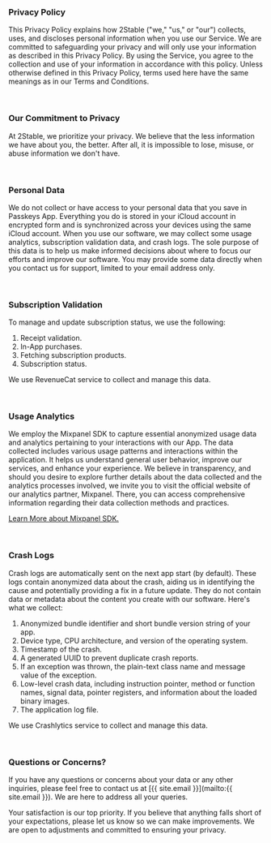 ### Privacy Policy
This Privacy Policy explains how 2Stable ("we," "us," or "our") collects, uses, and discloses personal information when you use our Service. We are committed to safeguarding your privacy and will only use your information as described in this Privacy Policy. By using the Service, you agree to the collection and use of your information in accordance with this policy. Unless otherwise defined in this Privacy Policy, terms used here have the same meanings as in our Terms and Conditions.

<br>

### Our Commitment to Privacy
At 2Stable, we prioritize your privacy. We believe that the less information we have about you, the better. After all, it is impossible to lose, misuse, or abuse information we don't have.

<br>

### Personal Data
We do not collect or have access to your personal data that you save in Passkeys App. Everything you do is stored in your iCloud account in encrypted form and is synchronized across your devices using the same iCloud account. When you use our software, we may collect some usage analytics, subscription validation data, and crash logs. The sole purpose of this data is to help us make informed decisions about where to focus our efforts and improve our software. You may provide some data directly when you contact us for support, limited to your email address only.

<br>

### Subscription Validation
To manage and update subscription status, we use the following:

1. Receipt validation.
2. In-App purchases.
3. Fetching subscription products.
4. Subscription status.

We use RevenueCat service to collect and manage this data.

<br>

### Usage Analytics
We employ the Mixpanel SDK to capture essential anonymized usage data and analytics pertaining to your interactions with our App. The data collected includes various usage patterns and interactions within the application. It helps us understand general user behavior, improve our services, and enhance your experience. We believe in transparency, and should you desire to explore further details about the data collected and the analytics processes involved, we invite you to visit the official website of our analytics partner, Mixpanel. There, you can access comprehensive information regarding their data collection methods and practices.

[Learn More about Mixpanel SDK.](https://mixpanel.com/legal/app-store-privacy-details)

<br>

### Crash Logs
Crash logs are automatically sent on the next app start (by default). These logs contain anonymized data about the crash, aiding us in identifying the cause and potentially providing a fix in a future update. They do not contain data or metadata about the content you create with our software. Here's what we collect:

1. Anonymized bundle identifier and short bundle version string of your app.
2. Device type, CPU architecture, and version of the operating system.
3. Timestamp of the crash.
4. A generated UUID to prevent duplicate crash reports.
5. If an exception was thrown, the plain-text class name and message value of the exception.
6. Low-level crash data, including instruction pointer, method or function names, signal data, pointer registers, and information about the loaded binary images.
7. The application log file.

We use Crashlytics service to collect and manage this data.

<br>

### Questions or Concerns?
If you have any questions or concerns about your data or any other inquiries, please feel free to contact us at [{{ site.email }}](mailto:{{ site.email }}). We are here to address all your queries.

Your satisfaction is our top priority. If you believe that anything falls short of your expectations, please let us know so we can make improvements. We are open to adjustments and committed to ensuring your privacy.
